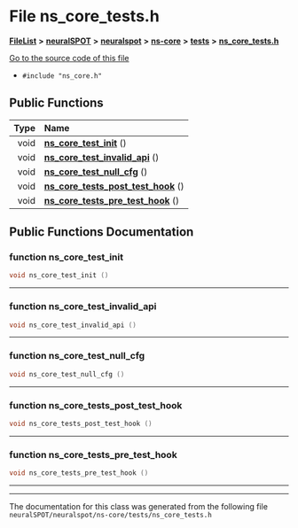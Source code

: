 

# File ns\_core\_tests.h



[**FileList**](files.md) **>** [**neuralSPOT**](dir_75594cce7c7773aa3cb253214bf56510.md) **>** [**neuralspot**](dir_b737d82f35ec218ac5a7ef4105db9c0e.md) **>** [**ns-core**](dir_7a01d249276e526cbac17daf32597066.md) **>** [**tests**](dir_ae8b3b42ecd578532e898a7057869875.md) **>** [**ns\_core\_tests.h**](ns__core__tests_8h.md)

[Go to the source code of this file](ns__core__tests_8h_source.md)



* `#include "ns_core.h"`





































## Public Functions

| Type | Name |
| ---: | :--- |
|  void | [**ns\_core\_test\_init**](#function-ns_core_test_init) () <br> |
|  void | [**ns\_core\_test\_invalid\_api**](#function-ns_core_test_invalid_api) () <br> |
|  void | [**ns\_core\_test\_null\_cfg**](#function-ns_core_test_null_cfg) () <br> |
|  void | [**ns\_core\_tests\_post\_test\_hook**](#function-ns_core_tests_post_test_hook) () <br> |
|  void | [**ns\_core\_tests\_pre\_test\_hook**](#function-ns_core_tests_pre_test_hook) () <br> |




























## Public Functions Documentation




### function ns\_core\_test\_init 

```C++
void ns_core_test_init () 
```




<hr>



### function ns\_core\_test\_invalid\_api 

```C++
void ns_core_test_invalid_api () 
```




<hr>



### function ns\_core\_test\_null\_cfg 

```C++
void ns_core_test_null_cfg () 
```




<hr>



### function ns\_core\_tests\_post\_test\_hook 

```C++
void ns_core_tests_post_test_hook () 
```




<hr>



### function ns\_core\_tests\_pre\_test\_hook 

```C++
void ns_core_tests_pre_test_hook () 
```




<hr>

------------------------------
The documentation for this class was generated from the following file `neuralSPOT/neuralspot/ns-core/tests/ns_core_tests.h`

